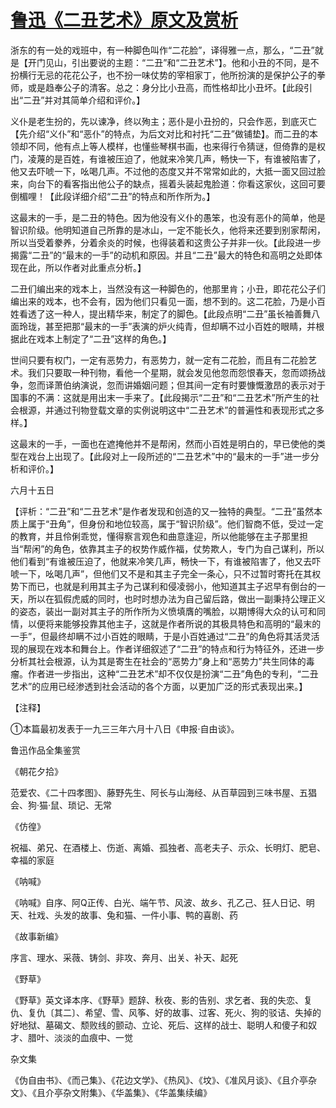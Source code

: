 # [鲁迅《二丑艺术》原文及赏析](https://www.vrrw.net/wx/8106.html)

浙东的有一处的戏班中，有一种脚色叫作“二花脸”，译得雅一点，那么，“二丑”就是【开门见山，引出要说的主题：“二丑”和“二丑艺术”】。他和小丑的不同，是不扮横行无忌的花花公子，也不扮一味仗势的宰相家丁，他所扮演的是保护公子的拳师，或是趋奉公子的清客。总之：身分比小丑高，而性格却比小丑坏。【此段引出“二丑”并对其简单介绍和评价。】

义仆是老生扮的，先以谏净，终以殉主；恶仆是小丑扮的，只会作恶，到底灭亡【先介绍“义仆”和“恶仆”的特点，为后文对比和衬托“二丑”做铺垫】。而二丑的本领却不同，他有点上等人模样，也懂些琴棋书画，也来得行令猜谜，但倚靠的是权门，凌蔑的是百姓，有谁被压迫了，他就来冷笑几声，畅快一下，有谁被陷害了，他又去吓唬一下，吆喝几声。不过他的态度又并不常常如此的，大抵一面又回过脸来，向台下的看客指出他公子的缺点，摇着头装起鬼脸道：你看这家伙，这回可要倒楣哩！【此段详细介绍“二丑”的特点和所作所为。】



这最末的一手，是二丑的特色。因为他没有义仆的愚笨，也没有恶仆的简单，他是智识阶级。他明知道自己所靠的是冰山，一定不能长久，他将来还要到别家帮闲，所以当受着豢养，分着余炎的时候，也得装着和这贵公子并非一伙。【此段进一步揭露“二丑”的“最末的一手”的动机和原因。并且“二丑”最大的特色和高明之处即体现在此，所以作者对此重点分析。】

二丑们编出来的戏本上，当然没有这一种脚色的，他那里肯；小丑，即花花公子们编出来的戏本，也不会有，因为他们只看见一面，想不到的。这二花脸，乃是小百姓看透了这一种人，提出精华来，制定了的脚色。【此段点明“二丑”虽长袖善舞八面玲珑，甚至把那“最末的一手”表演的炉火纯青，但却瞒不过小百姓的眼睛，并根据此在戏本上制定了“二丑”这样的角色。】

世间只要有权门，一定有恶势力，有恶势力，就一定有二花脸，而且有二花脸艺术。我们只要取一种刊物，看他一个星期，就会发见他忽而怨恨春天，忽而颂扬战争，忽而译萧伯纳演说，忽而讲婚姻问题；但其间一定有时要慷慨激昂的表示对于国事的不满：这就是用出末一手来了。【此段揭示“二丑”和“二丑艺术”所产生的社会根源，并通过刊物登载文章的实例说明这中“二丑艺术”的普遍性和表现形式之多样。】

这最末的一手，一面也在遮掩他并不是帮闲，然而小百姓是明白的，早已使他的类型在戏台上出现了。【此段对上一段所述的“二丑艺术”中的“最末的一手”进一步分析和评价。】

六月十五日

【评析：“二丑”和“二丑艺术”是作者发现和创造的又一独特的典型。“二丑”虽然本质上属于“丑角”，但身份和地位较高，属于“智识阶级”。他们智商不低，受过一定的教育，并且伶俐乖觉，懂得察言观色和曲意逢迎，所以他能够在主子那里担当“帮闲”的角色，依靠其主子的权势作威作福，仗势欺人，专门为自己谋利，所以他们看到“有谁被压迫了，他就来冷笑几声，畅快一下，有谁被陷害了，他又去吓唬一下，吆喝几声”，但他们又不是和其主子完全一条心，只不过暂时寄托在其权势下而已，也就是利用其主子为己谋利和侵凌弱小，他知道其主子迟早有倒台的一天，所以在狐假虎威的同时，也时时想办法为自己留后路，做出一副秉持公理正义的姿态，装出一副对其主子的所作所为义愤填膺的嘴脸，以期博得大众的认可和同情，以便将来能够投靠其他主子，这就是作者所说的其极具特色和高明的“最末的一手”，但最终却瞒不过小百姓的眼睛，于是小百姓通过“二丑”的角色将其活灵活现的展现在戏本和舞台上。作者详细叙述了“二丑”的特点和行为特征外，还进一步分析其社会根源，认为其是寄生在社会的“恶势力”身上和“恶势力”共生同体的毒瘤。作者进一步指出，这种“二丑艺术”却不仅仅是扮演“二丑”角色的专利，“二丑艺术”的应用已经渗透到社会活动的各个方面，以更加广泛的形式表现出来。】



【注释】

①本篇最初发表于一九三三年六月十八日《申报·自由谈》。

鲁迅作品全集鉴赏

《朝花夕拾》

范爱农、《二十四孝图》、藤野先生、阿长与山海经、从百草园到三味书屋、五猖会、狗·猫·鼠、琐记、无常

《仿徨》

祝福、弟兄、在酒楼上、伤逝、离婚、孤独者、高老夫子、示众、长明灯、肥皂、幸福的家庭

《呐喊》

《呐喊》自序、阿Q正传、白光、端午节、风波、故乡、孔乙己、狂人日记、明天、社戏、头发的故事、兔和猫、一件小事、鸭的喜剧、药

《故事新编》

序言、理水、采薇、铸剑、非攻、奔月、出关、补天、起死

《野草》

《野草》英文译本序、《野草》题辞、秋夜、影的告别、求乞者、我的失恋、复仇、复仇〔其二〕、希望、雪、风筝、好的故事、过客、死火、狗的驳诘、失掉的好地狱、墓碣文、颓败线的颤动、立论、死后、这样的战士、聪明人和傻子和奴才、腊叶、淡淡的血痕中、一觉

杂文集

《伪自由书》、《而己集》、《花边文学》、《热风》、《坟》、《准风月谈》、《且介亭杂文》、《且介亭杂文附集》、《华盖集》、《华盖集续编》

